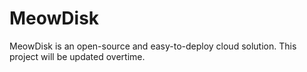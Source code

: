 # MeowDisk
MeowDisk is an open-source and easy-to-deploy cloud solution. This project will be updated overtime.
